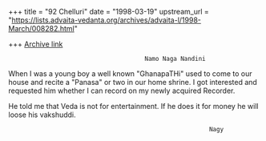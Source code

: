 +++
title = "92 Chelluri"
date = "1998-03-19"
upstream_url = "https://lists.advaita-vedanta.org/archives/advaita-l/1998-March/008282.html"

+++
[Archive link](https://lists.advaita-vedanta.org/archives/advaita-l/1998-March/008282.html)

                                          Namo Naga Nandini

When I was a young boy a well known "GhanapaTHi" used to come to our house and
recite a "Panasa" or two in our home shrine.   I got interested and requested
him whether I can record on my newly acquired Recorder.

He told me that Veda is not for entertainment.   If he does it for money he
will loose his vakshuddi.

                                                            Nagy

